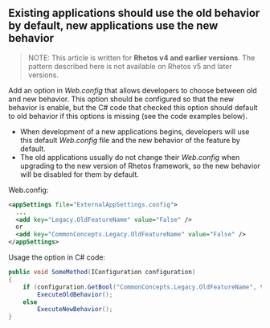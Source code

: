 ## Existing applications should use the old behavior by default, new applications use the new behavior

> NOTE:
This article is written for **Rhetos v4 and earlier versions**.
The pattern described here is not available on Rhetos v5 and later versions.

Add an option in *Web.config* that allows developers to choose between old and new behavior.
This option should be configured so that the new behavior is enable,
but the C# code that checked this option should default to old behavior if this options
is missing (see the code examples below).

* When development of a new applications begins, developers will use this default *Web.config* file
  and the new behavior of the feature by default.
* The old applications usually do not change their *Web.config* when upgrading to the new version
  of Rhetos framework, so the new behavior will be disabled for them by default.

Web.config:

```xml
<appSettings file="ExternalAppSettings.config">
  ...
  <add key="Legacy.OldFeatureName" value="False" />
  or
  <add key="CommonConcepts.Legacy.OldFeatureName" value="False" />
</appSettings>
```

Usage the option in C# code:

```c#
public void SomeMethod(IConfiguration configuration)
{
    if (configuration.GetBool("CommonConcepts.Legacy.OldFeatureName", true).Value)
        ExecuteOldBehavior();
    else
        ExecuteNewBehavior();
}
```
